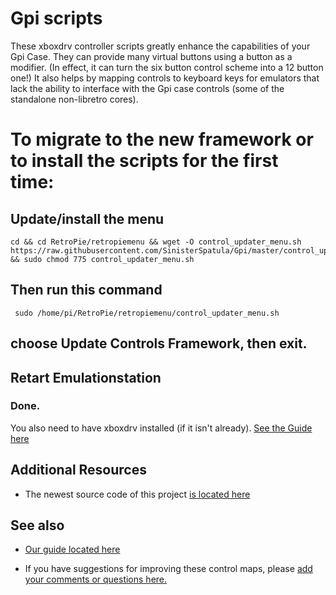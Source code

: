 # Gpi scripts

These xboxdrv controller scripts greatly enhance the capabilities of your Gpi Case.  They can provide many virtual buttons using a button as a modifier.  (In effect, it can turn the six button control scheme into a 12 button one!)  It also helps by mapping controls to keyboard keys for emulators that lack the ability to interface with the Gpi case controls (some of the standalone non-libretro cores).

# To migrate to the new framework or to install the scripts for the first time:

## Update/install the menu

```shell
cd && cd RetroPie/retropiemenu && wget -O control_updater_menu.sh  https://raw.githubusercontent.com/SinisterSpatula/Gpi/master/control_updater_menu.sh && sudo chmod 775 control_updater_menu.sh
```

## Then run this command

```shell
 sudo /home/pi/RetroPie/retropiemenu/control_updater_menu.sh
```
## choose Update Controls Framework, then exit.

## Retart Emulationstation

### Done.

You also need to have xboxdrv installed (if it isn't already).  [See the Guide here](https://sinisterspatula.github.io/SuperRetropieGuides/Controls_Updater_Menu)

## Additional Resources

* The newest source code of this project [is located here](https://github.com/SinisterSpatula/Gpi2/)

## See also

* [Our guide located here](https://sinisterspatula.github.io/SuperRetropieGuides/Controls_Updater_Menu)

* If you have suggestions for improving these control maps, please [add your comments or questions here.](https://github.com/SinisterSpatula/Gpi2/issues/2)
